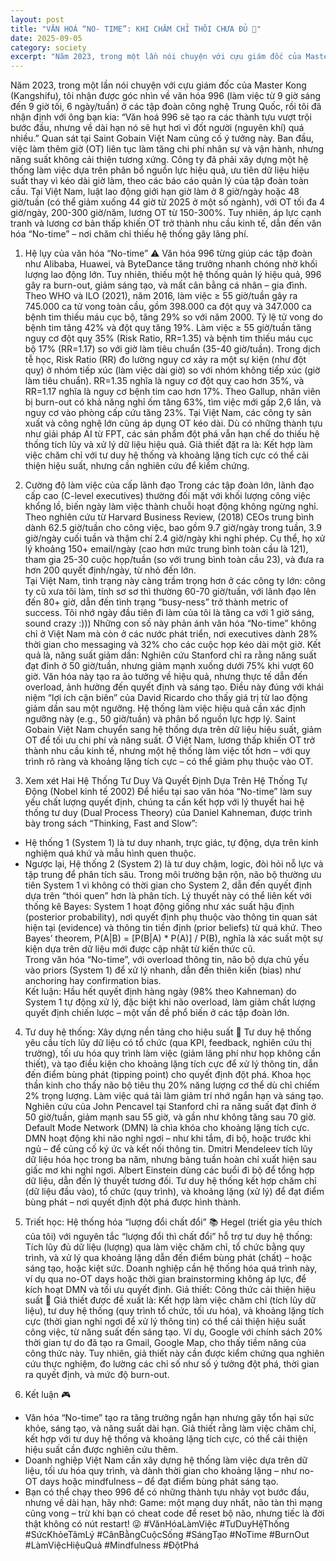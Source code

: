 ```yaml
---
layout: post
title: "VĂN HOÁ “NO- TIME”: KHI CHĂM CHỈ THÔI CHƯA ĐỦ 😤"
date: 2025-09-05
category: society
excerpt: "Năm 2023, trong một lần nói chuyện với cựu giám đốc của Master Kong (Kangshifu), tôi nhận được góc nhìn về văn hóa 996 (làm việc từ 9 giờ sáng đến 9 giờ tối, 6 ngày/tuần) ở các tập đoàn công nghệ Trung Quốc, rồi tôi đã nhận định với ông bạn kia: “Văn hoá 996 sẽ tạo ra các thành tựu vượt trội bước đầu, nhưng về dài hạn nó sẽ hụt hơi vì đốt người (nguyên khí) quá nhiều.”"
---
```


Năm 2023, trong một lần nói chuyện với cựu giám đốc của Master Kong (Kangshifu), tôi nhận được góc nhìn về văn hóa 996 (làm việc từ 9 giờ sáng đến 9 giờ tối, 6 ngày/tuần) ở các tập đoàn công nghệ Trung Quốc, rồi tôi đã nhận định với ông bạn kia: “Văn hoá 996 sẽ tạo ra các thành tựu vượt trội bước đầu, nhưng về dài hạn nó sẽ hụt hơi vì đốt người (nguyên khí) quá nhiều.”
Quan sát tại Saint Gobain Việt Nam củng cố ý tưởng này. Ban đầu, việc làm thêm giờ (OT) liên tục làm tăng chi phí nhân sự và vận hành, nhưng năng suất không cải thiện tương xứng. Công ty đã phải xây dựng một hệ thống làm việc dựa trên phân bổ nguồn lực hiệu quả, ưu tiên dữ liệu hiệu suất thay vì kéo dài giờ làm, theo các báo cáo quản lý của tập đoàn toàn cầu. Tại Việt Nam, luật lao động giới hạn giờ làm ở 8 giờ/ngày hoặc 48 giờ/tuần (có thể giảm xuống 44 giờ từ 2025 ở một số ngành), với OT tối đa 4 giờ/ngày, 200-300 giờ/năm, lương OT từ 150-300%. Tuy nhiên, áp lực cạnh tranh và lương cơ bản thấp khiến OT trở thành nhu cầu kinh tế, dẫn đến văn hóa “No-time” – nơi chăm chỉ thiếu hệ thống gây lãng phí.

1. Hệ lụy của văn hóa “No-time” ⚠️
Văn hóa 996 từng giúp các tập đoàn như Alibaba, Huawei, và ByteDance tăng trưởng nhanh chóng nhờ khối lượng lao động lớn. Tuy nhiên, thiếu một hệ thống quản lý hiệu quả, 996 gây ra burn-out, giảm sáng tạo, và mất cân bằng cá nhân – gia đình. 
Theo WHO và ILO (2021), năm 2016, làm việc ≥ 55 giờ/tuần gây ra 745.000 ca tử vong toàn cầu, gồm 398.000 ca đột quỵ và 347.000 ca bệnh tim thiếu máu cục bộ, tăng 29% so với năm 2000. Tỷ lệ tử vong do bệnh tim tăng 42% và đột quỵ tăng 19%. Làm việc ≥ 55 giờ/tuần tăng nguy cơ đột quỵ 35% (Risk Ratio, RR=1.35) và bệnh tim thiếu máu cục bộ 17% (RR=1.17) so với giờ làm tiêu chuẩn (35-40 giờ/tuần). Trong dịch tễ học, Risk Ratio (RR) đo lường nguy cơ xảy ra một sự kiện (như đột quỵ) ở nhóm tiếp xúc (làm việc dài giờ) so với nhóm không tiếp xúc (giờ làm tiêu chuẩn). RR=1.35 nghĩa là nguy cơ đột quỵ cao hơn 35%, và RR=1.17 nghĩa là nguy cơ bệnh tim cao hơn 17%. Theo Gallup, nhân viên bị burn-out có khả năng nghỉ ốm tăng 63%, tìm việc mới gấp 2,6 lần, và nguy cơ vào phòng cấp cứu tăng 23%.
Tại Việt Nam, các công ty sản xuất và công nghệ lớn cũng áp dụng OT kéo dài. Dù có những thành tựu như giải pháp AI từ FPT, các sản phẩm đột phá vẫn hạn chế do thiếu hệ thống tích lũy và xử lý dữ liệu hiệu quả. Giả thiết đặt ra là: Kết hợp làm việc chăm chỉ với tư duy hệ thống và khoảng lặng tích cực có thể cải thiện hiệu suất, nhưng cần nghiên cứu để kiểm chứng.

2. Cường độ làm việc của cấp lãnh đạo
Trong các tập đoàn lớn, lãnh đạo cấp cao (C-level executives) thường đối mặt với khối lượng công việc khổng lồ, biến ngày làm việc thành chuỗi hoạt động không ngừng nghỉ. Theo nghiên cứu từ Harvard Business Review,  (2018) CEOs trung bình dành 62.5 giờ/tuần cho công việc, bao gồm 9.7 giờ/ngày trong tuần, 3.9 giờ/ngày cuối tuần và thậm chí 2.4 giờ/ngày khi nghỉ phép. Cụ thể, họ xử lý khoảng 150+ email/ngày (cao hơn mức trung bình toàn cầu là 121), tham gia 25-30 cuộc họp/tuần (so với trung bình toàn cầu 23), và đưa ra hơn 200 quyết định/ngày, từ nhỏ đến lớn.  
Tại Việt Nam, tình trạng này càng trầm trọng hơn ở các công ty lớn: công ty cũ xưa tôi làm, tính sơ sơ thì thường 60-70 giờ/tuần, với lãnh đạo lên đến 80+ giờ, dẫn đến tình trạng “busy-ness” trở thành metric of success. Tôi nhớ ngày đầu tiên đi làm của tôi là tăng ca với 1 giờ sáng, sound crazy :)))
Những con số này phản ánh văn hóa “No-time” không chỉ ở Việt Nam mà còn ở các nước phát triển, nơi executives dành 28% thời gian cho messaging và 32% cho các cuộc họp kéo dài một giờ.  Kết quả là, năng suất giảm dần: Nghiên cứu Stanford chỉ ra rằng năng suất đạt đỉnh ở 50 giờ/tuần, nhưng giảm mạnh xuống dưới 75% khi vượt 60 giờ.  Văn hóa này tạo ra ảo tưởng về hiệu quả, nhưng thực tế dẫn đến overload, ảnh hưởng đến quyết định và sáng tạo.
Điều này đúng với khái niệm “lợi ích cận biên” của David Ricardo cho thấy giá trị từ lao động giảm dần sau một ngưỡng. Hệ thống làm việc hiệu quả cần xác định ngưỡng này (e.g., 50 giờ/tuần) và phân bổ nguồn lực hợp lý. Saint Gobain Việt Nam chuyển sang hệ thống dựa trên dữ liệu hiệu suất, giảm OT để tối ưu chi phí và năng suất. Ở Việt Nam, lương thấp khiến OT trở thành nhu cầu kinh tế, nhưng một hệ thống làm việc tốt hơn – với quy trình rõ ràng và khoảng lặng tích cực – có thể giảm phụ thuộc vào OT.

3. Xem xét Hai Hệ Thống Tư Duy Và Quyết Định Dựa Trên Hệ Thống Tự Động (Nobel kinh tế 2002)
Để hiểu tại sao văn hóa “No-time” làm suy yếu chất lượng quyết định, chúng ta cần kết hợp với lý thuyết hai hệ thống tư duy (Dual Process Theory) của Daniel Kahneman, được trình bày trong sách “Thinking, Fast and Slow”: 
+ Hệ thống 1 (System 1) là tư duy nhanh, trực giác, tự động, dựa trên kinh nghiệm quá khứ và mẫu hình quen thuộc. 
+ Ngược lại, Hệ thống 2 (System 2) là tư duy chậm, logic, đòi hỏi nỗ lực và tập trung để phân tích sâu. 
Trong môi trường bận rộn, não bộ thường ưu tiên System 1 vì không có thời gian cho System 2, dẫn đến quyết định dựa trên “thói quen” hơn là phân tích.
Lý thuyết này có thể liên kết với thống kê Bayes: System 1 hoạt động giống như xác suất hậu định (posterior probability), nơi quyết định phụ thuộc vào thông tin quan sát hiện tại (evidence) và thông tin tiền định (prior beliefs) từ quá khứ. 
Theo Bayes’ theorem, P(A|B) = [P(B|A) * P(A)] / P(B), nghĩa là xác suất một sự kiện dựa trên dữ liệu mới được cập nhật từ kiến thức cũ.  
Trong văn hóa “No-time”, với overload thông tin, não bộ dựa chủ yếu vào priors (System 1) để xử lý nhanh, dẫn đến thiên kiến (bias) như anchoring hay confirmation bias.  
Kết luận: Hầu hết quyết định hàng ngày (98% theo Kahneman) do System 1 tự động xử lý, đặc biệt khi não overload, làm giảm chất lượng quyết định chiến lược – một vấn đề phổ biến ở các tập đoàn lớn. 

4. Tư duy hệ thống: Xây dựng nền tảng cho hiệu suất 🧠
Tư duy hệ thống yêu cầu tích lũy dữ liệu có tổ chức (qua KPI, feedback, nghiên cứu thị trường), tối ưu hóa quy trình làm việc (giảm lãng phí như họp không cần thiết), và tạo điều kiện cho khoảng lặng tích cực để xử lý thông tin, dẫn đến điểm bùng phát (tipping point) cho quyết định đột phá. Khoa học thần kinh cho thấy não bộ tiêu thụ 20% năng lượng cơ thể dù chỉ chiếm 2% trọng lượng. Làm việc quá tải làm giảm trí nhớ ngắn hạn và sáng tạo. Nghiên cứu của John Pencavel tại Stanford chỉ ra năng suất đạt đỉnh ở 50 giờ/tuần, giảm mạnh sau 55 giờ, và gần như không tăng sau 70 giờ.
Default Mode Network (DMN) là chìa khóa cho khoảng lặng tích cực. DMN hoạt động khi não nghỉ ngơi – như khi tắm, đi bộ, hoặc trước khi ngủ – để củng cố ký ức và kết nối thông tin. Dmitri Mendeleev tích lũy dữ liệu hóa học trong ba năm, nhưng bảng tuần hoàn chỉ xuất hiện sau giấc mơ khi nghỉ ngơi. Albert Einstein dùng các buổi đi bộ để tổng hợp dữ liệu, dẫn đến lý thuyết tương đối. Tư duy hệ thống kết hợp chăm chỉ (dữ liệu đầu vào), tổ chức (quy trình), và khoảng lặng (xử lý) để đạt điểm bùng phát – nơi quyết định đột phá được hình thành.

5. Triết học: Hệ thống hóa “lượng đổi chất đổi” 📚
Hegel (triết gia yêu thích của tôi) với nguyên tắc “lượng đổi thì chất đổi” hỗ trợ tư duy hệ thống: Tích lũy đủ dữ liệu (lượng) qua làm việc chăm chỉ, tổ chức bằng quy trình, và xử lý qua khoảng lặng dẫn đến điểm bùng phát (chất) – hoặc sáng tạo, hoặc kiệt sức. Doanh nghiệp cần hệ thống hóa quá trình này, ví dụ qua no-OT days hoặc thời gian brainstorming không áp lực, để kích hoạt DMN và tối ưu quyết định.
Giả thiết: Công thức cải thiện hiệu suất 🚀
Giả thiết được đề xuất là: Kết hợp làm việc chăm chỉ (tích lũy dữ liệu), tư duy hệ thống (quy trình tổ chức, tối ưu hóa), và khoảng lặng tích cực (thời gian nghỉ ngơi để xử lý thông tin) có thể cải thiện hiệu suất công việc, từ năng suất đến sáng tạo. Ví dụ, Google với chính sách 20% thời gian tự do đã tạo ra Gmail, Google Map, cho thấy tiềm năng của công thức này. Tuy nhiên, giả thiết này cần được kiểm chứng qua nghiên cứu thực nghiệm, đo lường các chỉ số như số ý tưởng đột phá, thời gian ra quyết định, và mức độ burn-out.

6. Kết luận 🎮
- Văn hóa “No-time” tạo ra tăng trưởng ngắn hạn nhưng gây tổn hại sức khỏe, sáng tạo, và năng suất dài hạn. Giả thiết rằng làm việc chăm chỉ, kết hợp với tư duy hệ thống và khoảng lặng tích cực, có thể cải thiện hiệu suất cần được nghiên cứu thêm. 
- Doanh nghiệp Việt Nam cần xây dựng hệ thống làm việc dựa trên dữ liệu, tối ưu hóa quy trình, và dành thời gian cho khoảng lặng – như no-OT days hoặc mindfulness – để đạt điểm bùng phát sáng tạo. 
- Bạn có thể chạy theo 996 để có những thành tựu nhảy vọt bước đầu, nhưng về dài hạn, hãy nhớ: Game: một mạng duy nhất, não tàn thì mạng cũng vong – trừ khi bạn có cheat code để reset bộ não, nhưng tiếc là đời thật không có nút restart! 😜
#VănHóaLàmViệc #TưDuyHệThống #SứcKhỏeTâmLý #CânBằngCuộcSống #SángTạo #NoTime #BurnOut #LàmViệcHiệuQuả #Mindfulness #ĐộtPhá
